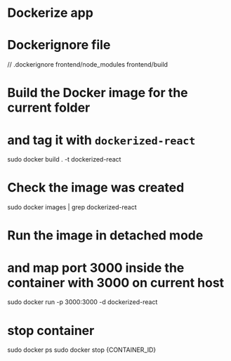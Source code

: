 # Dockerize app

# Dockerignore file
// .dockerignore
frontend/node_modules
frontend/build

# Build the Docker image for the current folder 
# and tag it with `dockerized-react`
sudo docker build . -t dockerized-react

# Check the image was created
sudo docker images | grep dockerized-react

# Run the image in detached mode 
# and map port 3000 inside the container with 3000 on current host
sudo docker run -p 3000:3000 -d dockerized-react



# stop container
sudo docker ps
sudo docker stop {CONTAINER_ID}